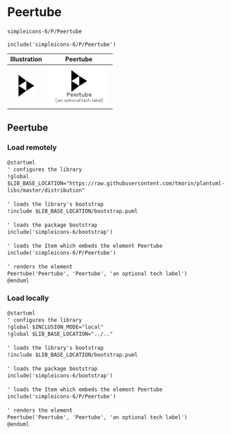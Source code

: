 # Peertube


```text
simpleicons-6/P/Peertube
```

```text
include('simpleicons-6/P/Peertube')
```



| Illustration | Peertube |
| :---: | :---: |
| ![illustration for Illustration](../../simpleicons-6/P/Peertube.png) | ![illustration for Peertube](../../simpleicons-6/P/Peertube.Local.png) |




## Peertube

### Load remotely
```plantuml
@startuml
' configures the library
!global $LIB_BASE_LOCATION="https://raw.githubusercontent.com/tmorin/plantuml-libs/master/distribution"

' loads the library's bootstrap
!include $LIB_BASE_LOCATION/bootstrap.puml

' loads the package bootstrap
include('simpleicons-6/bootstrap')

' loads the Item which embeds the element Peertube
include('simpleicons-6/P/Peertube')

' renders the element
Peertube('Peertube', 'Peertube', 'an optional tech label')
@enduml
```

### Load locally
```plantuml
@startuml
' configures the library
!global $INCLUSION_MODE="local"
!global $LIB_BASE_LOCATION="../.."

' loads the library's bootstrap
!include $LIB_BASE_LOCATION/bootstrap.puml

' loads the package bootstrap
include('simpleicons-6/bootstrap')

' loads the Item which embeds the element Peertube
include('simpleicons-6/P/Peertube')

' renders the element
Peertube('Peertube', 'Peertube', 'an optional tech label')
@enduml
```

